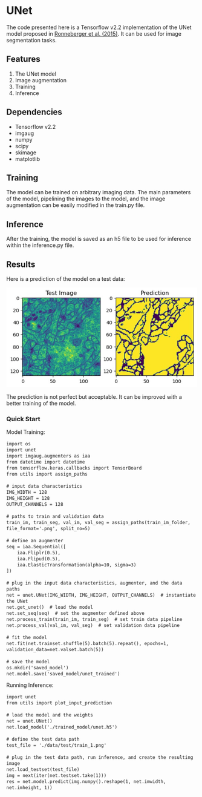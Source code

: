 # UNet

The code presented here is a Tensorflow v2.2 implementation of the UNet model proposed in [Ronneberger et al. (2015)](Ronneberger2015.pdf). It can be used for image segmentation tasks.


## Features
1. The UNet model
2. Image augmentation
3. Training
4. Inference


## Dependencies
- Tensorflow v2.2
- imgaug
- numpy
- scipy
- skimage
- matplotlib

## Training
The model can be trained on arbitrary imaging data. The main parameters of the model, pipelining the images to the model, and the image augmentation can be easily modified in the train.py file.

## Inference
After the training, the model is saved as an h5 file to be used for inference within the inference.py file.

## Results
Here is a prediction of the model on a test data:

![Unseen image during the training](./Result.jpg)

The prediction is not perfect but acceptable. It can be improved with a better training of the model.


### Quick Start
Model Training:

    import os
    import unet
    import imgaug.augmenters as iaa
    from datetime import datetime
    from tensorflow.keras.callbacks import TensorBoard
    from utils import assign_paths

    # input data characteristics
    IMG_WIDTH = 128
    IMG_HEIGHT = 128
    OUTPUT_CHANNELS = 128

    # paths to train and validation data
    train_im, train_seg, val_im, val_seg = assign_paths(train_im_folder, file_format='.png', split_no=5)
    
    # define an augmenter
    seq = iaa.Sequential([
        iaa.Fliplr(0.5),
        iaa.Flipud(0.5),
        iaa.ElasticTransformation(alpha=10, sigma=3)
    ])

    # plug in the input data characteristics, augmenter, and the data paths
    net = unet.UNet(IMG_WIDTH, IMG_HEIGHT, OUTPUT_CHANNELS)  # instantiate the UNet
    net.get_unet()  # load the model
    net.set_seq(seq)  # set the augmenter defined above
    net.process_train(train_im, train_seg)  # set train data pipeline
    net.process_val(val_im, val_seg)  # set validation data pipeline

    # fit the model
    net.fit(net.trainset.shuffle(5).batch(5).repeat(), epochs=1, validation_data=net.valset.batch(5))

    # save the model
    os.mkdir('saved_model')
    net.model.save('saved_model/unet_trained')

Running Inference:

    import unet
    from utils import plot_input_prediction

    # load the model and the weights
    net = unet.UNet()
    net.load_model('./trained_model/unet.h5')

    # define the test data path
    test_file = './data/test/train_1.png'

    # plug in the test data path, run inference, and create the resulting image
    net.load_testset(test_file)
    img = next(iter(net.testset.take(1)))
    res = net.model.predict(img.numpy().reshape(1, net.imwidth, net.imheight, 1))
